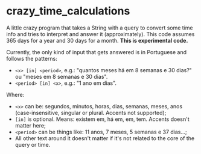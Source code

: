 # crazy_time_calculations
A little crazy program that takes a String with a query to convert some time info and tries to interpret and answer it (approximately). This code assumes 365 days for a year and 30 days for a month. **This is experimental code.**

Currently, the only kind of input that gets answered is in Portuguese and follows the patterns:

* `<x> [in] <period>`, e.g.: "quantos meses há em 8 semanas e 30 dias?" ou "meses em 8 semanas e 30 dias".
* `<period> [in] <x>`, e.g.: "1 ano em dias".

Where:

* `<x>` can be: segundos, minutos, horas, dias, semanas, meses, anos (case-insensitive, singular or plural. Accents not supported);
* `[in]` is optional. Means: existem em, há em, em, tem. Accents doesn't matter here;
* `<period>` can be things like: 11 anos, 7 meses, 5 semanas e 37 dias...;
* All other text around it doesn't matter if it's not related to the core of the query or time.
